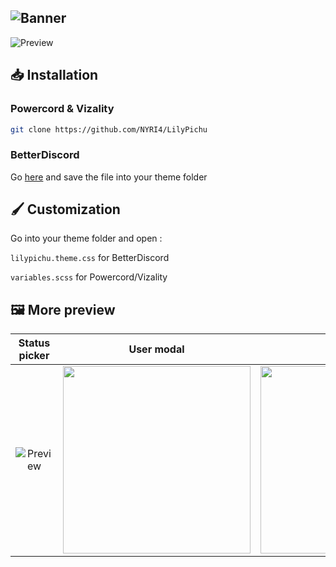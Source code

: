 ![Banner](https://nyri4.github.io/LilyPichu/assets/banner.png)
---
![Preview](https://nyri4.github.io/LilyPichu/assets/preview.png)

## 📥 Installation

### Powercord & Vizality

```sh
git clone https://github.com/NYRI4/LilyPichu
```

### BetterDiscord

Go [here](https://betterdiscord.app/theme/LilyPichu) and save the file into your theme folder

## 🖌️ Customization
Go into your theme folder and open :

`lilypichu.theme.css` for BetterDiscord

`variables.scss` for Powercord/Vizality

## 🖼️ More preview
| Status picker | User modal | Aliucord |
| :---------: | :---------: | :---------: |
| ![Preview](https://nyri4.github.io/LilyPichu/assets/status_picker.png)  | <img width=300 src="https://nyri4.github.io/LilyPichu/assets/modal.png"></img> | <img width=300 src="https://nyri4.github.io/LilyPichu/assets/preview-aliucord.png"></img> |
